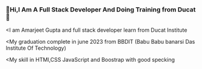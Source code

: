 ###  👏Hi,I Am A Full Stack Developer And Doing Training from Ducat 👋

<I am Amarjeet Gupta and full stack developer learn from Ducat Institute

<My graduation complete in june 2023 from BBDIT (Babu Babu banarsi Das Institute Of Technology)

<My skill in HTMl,CSS JavaScript and Boostrap with good specking
